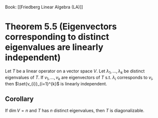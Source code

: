 Book: [[Friedberg Linear Algebra (LA)]]
# Theorem 5.5 (Eigenvectors corresponding to distinct eigenvalues are linearly independent)
Let $T$ be a linear operator on a vector space $V$.
Let $\lambda_{1},\dots,\lambda_{k}$ be distinct eigenvalues of $T$.
If $v_{1},\dots,v_{k}$ are eigenvectors of $T$ s.t. $\lambda_{i}$ corresponds to $v_{i}$, then $\set{v_{i}}_{i=1}^{k}$ is linearly independent.
## Corollary
If $\dim V=n$ and $T$ has $n$ distinct eigenvalues, then $T$ is diagonalizable.